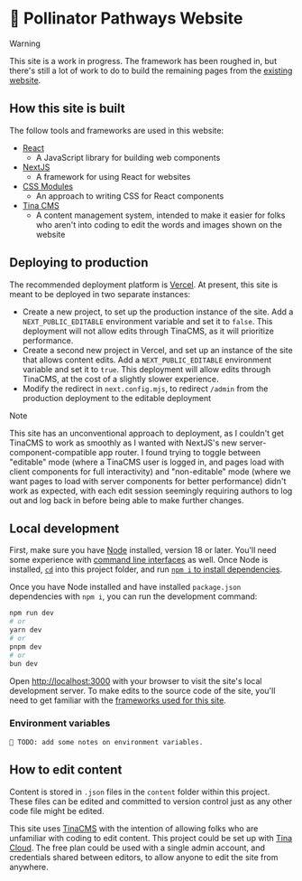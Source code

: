 # 🌻 Pollinator Pathways Website

> [!WARNING]
> This site is a work in progress. The framework has been roughed in, but there's still a lot of work to do to build the remaining pages from the [existing website](https://www.pollinatorpathwaysproject.com/).

## How this site is built

The follow tools and frameworks are used in this website:

- [React](https://react.dev/)
  - A JavaScript library for building web components
- [NextJS](https://nextjs.org/)
  - A framework for using React for websites
- [CSS Modules](https://github.com/css-modules/css-modules)
  - An approach to writing CSS for React components
- [Tina CMS](https://tina.io/)
  - A content management system, intended to make it easier for folks who aren't into coding to edit the words and images shown on the website

## Deploying to production

The recommended deployment platform is [Vercel](https://vercel.com/). At present, this site is meant to be deployed in two separate instances:

- Create a new project, to set up the production instance of the site. Add a `NEXT_PUBLIC_EDITABLE` environment variable and set it to `false`. This deployment will not allow edits through TinaCMS, as it will prioritize performance.
- Create a second new project in Vercel, and set up an instance of the site that allows content edits. Add a `NEXT_PUBLIC_EDITABLE` environment variable and set it to `true`. This deployment will allow edits through TinaCMS, at the cost of a slightly slower experience.
- Modify the redirect in `next.config.mjs`, to redirect `/admin` from the production deployment to the editable deployment

> [!NOTE]
> This site has an unconventional approach to deployment, as I couldn't get TinaCMS to work as smoothly as I wanted with NextJS's new server-component-compatible app router. I found trying to toggle between "editable" mode (where a TinaCMS user is logged in, and pages load with client components for full interactivity) and "non-editable" mode (where we want pages to load with server components for better performance) didn't work as expected, with each edit session seemingly requiring authors to log out and log back in before being able to make further changes.

## Local development

First, make sure you have [Node](https://nodejs.org/en) installed, version 18 or later. You'll need some experience with [command line interfaces](https://en.wikipedia.org/wiki/Command-line_interface) as well. Once Node is installed, [`cd`](https://en.wikipedia.org/wiki/Cd_(command)) into this project folder, and run [`npm i` to install dependencies](https://nodejs.org/en/learn/getting-started/an-introduction-to-the-npm-package-manager).

Once you have Node installed and have installed `package.json` dependencies with `npm i`, you can run the development command:

```bash
npm run dev
# or
yarn dev
# or
pnpm dev
# or
bun dev
```

Open [http://localhost:3000](http://localhost:3000) with your browser to visit the site's local development server. To make edits to the source code of the site, you'll need to get familiar with the [frameworks used for this site](#how-this-site-is-built).

### Environment variables

```plaintext
🚧 TODO: add some notes on environment variables.
```

## How to edit content

Content is stored in `.json` files in the `content` folder within this project. These files can be edited and committed to version control just as any other code file might be edited.

This site uses [TinaCMS](https://pollinator-pathways-project-website.vercel.app/admin) with the intention of allowing folks who are unfamiliar with coding to edit content. This project could be set up with [Tina Cloud](https://tina.io/docs/tina-cloud/overview/). The free plan could be used with a single admin account, and credentials shared between editors, to allow anyone to edit the site from anywhere.
